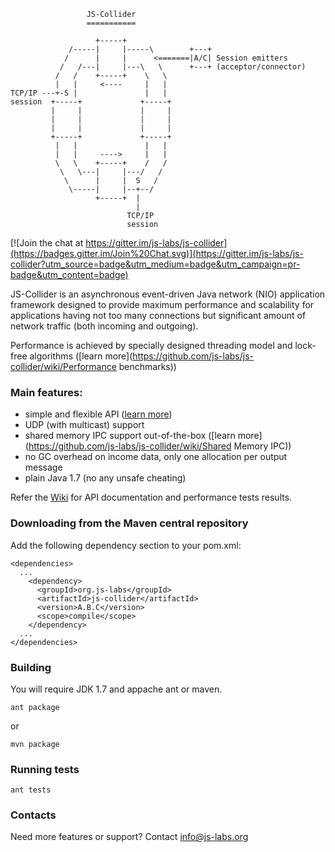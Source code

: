                      JS-Collider
                     ===========
    
                       +-----+
                 /-----|     |-----\        +---+ 
                /      |     |      <=======|A/C| Session emitters
               /   /---|     |---\   \      +---+ (acceptor/connector)
              /   /    +-----+    \   \
              |   |     <----     |   |
    TCP/IP ---+-S |               |   |
    session  +-----+             +-----+
             |     |             |     |
             |     |             |     |
             |     |             |     |
             +-----+             +-----+
              |   |               |   |
              |   |     ---->     |   |
              \   \    +-----+    /   /
               \   \---|     |---/   /
                \      |     |  S   /
                 \-----|     |--+--/
                       +-----+  |
                                |
                              TCP/IP
                              session

[![Join the chat at https://gitter.im/js-labs/js-collider](https://badges.gitter.im/Join%20Chat.svg)](https://gitter.im/js-labs/js-collider?utm_source=badge&utm_medium=badge&utm_campaign=pr-badge&utm_content=badge)

JS-Collider is an asynchronous event-driven Java network (NIO)
application framework designed to provide maximum performance
and scalability for applications having not too many connections
but significant amount of network traffic (both incoming and outgoing).

Performance is achieved by specially designed threading model
and lock-free algorithms ([learn more](https://github.com/js-labs/js-collider/wiki/Performance benchmarks))

### Main features:

* simple and flexible API ([learn more](https://github.com/js-labs/js-collider/wiki/API))
* UDP (with multicast) support
* shared memory IPC support out-of-the-box ([learn more](https://github.com/js-labs/js-collider/wiki/Shared Memory IPC))
* no GC overhead on income data, only one allocation per output message
* plain Java 1.7 (no any unsafe cheating)

Refer the [Wiki](https://github.com/js-labs/js-collider/wiki)
for API documentation and performance tests results.

### Downloading from the Maven central repository

Add the following dependency section to your pom.xml:

    <dependencies>
      ...
        <dependency>
          <groupId>org.js-labs</groupId>
          <artifactId>js-collider</artifactId>
          <version>A.B.C</version>
          <scope>compile</scope>
        </dependency>
      ...
    </dependencies>

### Building

You will require JDK 1.7 and appache ant or maven.

    ant package

or

    mvn package
    
### Running tests

    ant tests

### Contacts

Need more features or support? Contact info@js-labs.org
